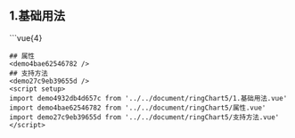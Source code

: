 ## 1.基础用法
<demo4932db4d657c />
```vue{4}
<template>
    <ring-chart-5 ref="chartRef" v-bind="chartOption"></ring-chart-5>
</template>

<script setup>
import { ref, onMounted } from 'vue';

const chartRef = ref();

const seriesData = [
    { value: 1048, name: '正常' },
    { value: 735, name: '故障' },
    { value: 580, name: '告警' },
    { value: 484, name: '离线' },
    { value: 123, name: '危险' }
];
// 组合配置项
const chartOption = {
    seriesData
};

onMounted(() => chartRef.value.renderChart());
</script>
<style lang="scss" scoped>
.zrx-chart {
    height: 664px;
    background-color: rgb(3, 43, 68);
}
</style>
```
## 属性
<demo4bae62546782 />
## 支持方法
<demo27c9eb39655d />
<script setup>
import demo4932db4d657c from '../../document/ringChart5/1.基础用法.vue'
import demo4bae62546782 from '../../document/ringChart5/属性.vue'
import demo27c9eb39655d from '../../document/ringChart5/支持方法.vue'
</script>